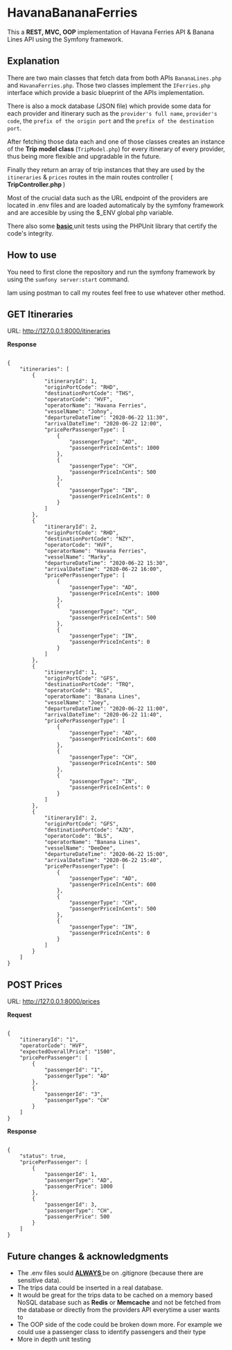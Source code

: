 # HavanaBananaFerries

This a <b>REST, MVC, OOP</b> implementation of Havana Ferries API & Banana Lines API using the Symfony framework.

## Explanation

There are two main classes that fetch data from both APIs `BananaLines.php` and `HavanaFerries.php`. Those two classes implement the `IFerries.php` interface which provide
a basic blueprint of the APIs implementation.

There is also a mock database (JSON file) which provide some data for each provider and itinerary such as the `provider's full name`, `provider's code`, 
the `prefix of the origin port` and the `prefix of the destination port`.

After fetching those data each and one of those classes creates an instance of the <b> Trip model class </b> (`TripModel.php`) for every itinerary of every provider, thus 
being more flexible and upgradable in the future.

Finally they return an array of trip instances that they are used by the `itineraries` & `prices` routes in the main routes controller (<b> TripController.php </b>)

Most of the crucial data such as the URL endpoint of the providers are located in .env files and are loaded automaticaly by the symfony framework and are accesible by
using the $_ENV global php variable.

There also some <b><u> basic </u></b> unit tests using the PHPUnit library that certify the code's integrity.

## How to use

You need to first clone the repository and run the symfony framework by using the `sumfony server:start` command.

Iam using postman to call my routes feel free to use whatever other method.

## GET Itineraries 

URL: http://127.0.0.1:8000/itineraries

<b> Response </b>

<pre><code>
{
    "itineraries": [
        {
            "itineraryId": 1,
            "originPortCode": "RHD",
            "destinationPortCode": "THS",
            "operatorCode": "HVF",
            "operatorName": "Havana Ferries",
            "vesselName": "Johny",
            "departureDateTime": "2020-06-22 11:30",
            "arrivalDateTime": "2020-06-22 12:00",
            "pricePerPassengerType": [
                {
                    "passengerType": "AD",
                    "passengerPriceInCents": 1000
                },
                {
                    "passengerType": "CH",
                    "passengerPriceInCents": 500
                },
                {
                    "passengerType": "IN",
                    "passengerPriceInCents": 0
                }
            ]
        },
        {
            "itineraryId": 2,
            "originPortCode": "RHD",
            "destinationPortCode": "NZY",
            "operatorCode": "HVF",
            "operatorName": "Havana Ferries",
            "vesselName": "Marky",
            "departureDateTime": "2020-06-22 15:30",
            "arrivalDateTime": "2020-06-22 16:00",
            "pricePerPassengerType": [
                {
                    "passengerType": "AD",
                    "passengerPriceInCents": 1000
                },
                {
                    "passengerType": "CH",
                    "passengerPriceInCents": 500
                },
                {
                    "passengerType": "IN",
                    "passengerPriceInCents": 0
                }
            ]
        },
        {
            "itineraryId": 1,
            "originPortCode": "GFS",
            "destinationPortCode": "TRQ",
            "operatorCode": "BLS",
            "operatorName": "Banana Lines",
            "vesselName": "Joey",
            "departureDateTime": "2020-06-22 11:00",
            "arrivalDateTime": "2020-06-22 11:40",
            "pricePerPassengerType": [
                {
                    "passengerType": "AD",
                    "passengerPriceInCents": 600
                },
                {
                    "passengerType": "CH",
                    "passengerPriceInCents": 500
                },
                {
                    "passengerType": "IN",
                    "passengerPriceInCents": 0
                }
            ]
        },
        {
            "itineraryId": 2,
            "originPortCode": "GFS",
            "destinationPortCode": "AZQ",
            "operatorCode": "BLS",
            "operatorName": "Banana Lines",
            "vesselName": "DeeDee",
            "departureDateTime": "2020-06-22 15:00",
            "arrivalDateTime": "2020-06-22 15:40",
            "pricePerPassengerType": [
                {
                    "passengerType": "AD",
                    "passengerPriceInCents": 600
                },
                {
                    "passengerType": "CH",
                    "passengerPriceInCents": 500
                },
                {
                    "passengerType": "IN",
                    "passengerPriceInCents": 0
                }
            ]
        }
    ]
}
</code></pre>

## POST Prices 

URL: http://127.0.0.1:8000/prices

<b> Request </b>
<pre><code>
{
    "itineraryId": "1",
    "operatorCode": "HVF",
    "expectedOverallPrice": "1500",
    "pricePerPassenger": [
        {
            "passengerId": "1",
            "passengerType": "AD"
        },
        {
            "passengerId": "3",
            "passengerType": "CH"
        }
    ]
}
</code></pre>

<b> Response </b>
<pre><code>
{
    "status": true,
    "pricePerPassenger": [
        {
            "passengerId": 1,
            "passengerType": "AD",
            "passengerPrice": 1000
        },
        {
            "passengerId": 3,
            "passengerType": "CH",
            "passengerPrice": 500
        }
    ]
}
</code></pre>

## Future changes & acknowledgments 

<ul>
    <li> The .env files sould <b><u> ALWAYS </u></b> be on .gitignore (because there are sensitive data). </li>
    <li> The trips data could be inserted in a real database. </li>
    <li> It would be great for the trips data to be cached on a memory based NoSQL database such as <b>Redis</b> or <b>Memcache</b> and not be fetched from the database or directly from the providers API everytime a user wants to </li>
    <li> The OOP side of the code could be broken down more. For example we could use a passenger class to identify passengers and their type </li>
    <li> More in depth unit testing </li>
</ul>
